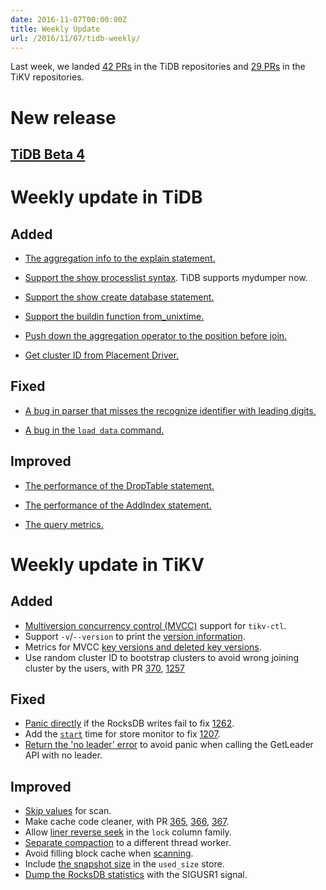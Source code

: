 ```yaml
---
date: 2016-11-07T00:00:00Z
title: Weekly Update
url: /2016/11/07/tidb-weekly/
---
```


Last week, we landed [42 PRs](https://github.com/pingcap/tidb/pulls?utf8=%E2%9C%93&q=is%3Apr%20is%3Amerged%20merged%3A2016-10-31..2016-11-06%20) in the TiDB repositories and [29 PRs](https://github.com/search?utf8=%E2%9C%93&q=repo%3Apingcap%2Ftikv+repo%3Apingcap%2Fpd+is%3Apr+is%3Amerged+merged%3A2016-10-30..2016-11-05&type=Issues&ref=searchresults) in the TiKV repositories.

# New release

## [TiDB Beta 4](https://github.com/pingcap/tidb/releases/tag/beta4)

# Weekly update in TiDB

## Added

+ [The aggregation info to the explain statement.](https://github.com/pingcap/tidb/pull/1901)

+ [Support the show processlist syntax](https://github.com/pingcap/tidb/pull/1907). TiDB supports mydumper now.

+ [Support the show create database statement.](https://github.com/pingcap/tidb/pull/1911)

+ [Support the buildin function from_unixtime.](https://github.com/pingcap/tidb/pull/1929)

+ [Push down the aggregation operator to the position before join.](https://github.com/pingcap/tidb/pull/1899)

+ [Get cluster ID from Placement Driver.](https://github.com/pingcap/tidb/pull/1931)

## Fixed

+ [A bug in parser that misses the recognize identifier with leading digits.](https://github.com/pingcap/tidb/pull/1887)

+ [A bug in the `load data` command. ](https://github.com/pingcap/tidb/pull/1953)

## Improved

+ [The performance of the DropTable statement.](https://github.com/pingcap/tidb/pull/1888)

+ [The performance of the AddIndex statement.](https://github.com/pingcap/tidb/pull/1916)

+ [The query metrics.](https://github.com/pingcap/tidb/pull/1957) 

# Weekly update in TiKV

## Added

+ [Multiversion concurrency control (MVCC)](https://github.com/pingcap/tikv/pull/1196) support for `tikv-ctl`. 
+ Support `-v`/`--version` to print the [version information](https://github.com/pingcap/pd/pull/369).
+ Metrics for MVCC [key versions and deleted key versions](https://github.com/pingcap/tikv/pull/1248).
+ Use random cluster ID to bootstrap clusters to avoid wrong joining cluster by the users, with PR [370](https://github.com/pingcap/pd/pull/370), [1257](https://github.com/pingcap/tikv/pull/1257)

## Fixed

+ [Panic directly](https://github.com/pingcap/tikv/pull/1266) if the RocksDB writes fail to fix [1262](https://github.com/pingcap/tikv/issues/1262).
+ Add the [`start`](https://github.com/pingcap/pd/pull/375) time for store monitor to fix [1207](https://github.com/pingcap/tikv/issues/1207).
+ [Return the 'no leader' error](https://github.com/pingcap/pd/pull/376/files) to avoid panic when calling the GetLeader API with no leader.

## Improved

+ [Skip values](https://github.com/pingcap/tikv/pull/1218) for scan. 
+ Make cache code cleaner, with PR [365](https://github.com/pingcap/pd/pull/365), [366](https://github.com/pingcap/pd/pull/366), [367](https://github.com/pingcap/pd/pull/367).
+ Allow [liner reverse seek](https://github.com/pingcap/tikv/pull/1233) in the `lock` column family.
+ [Separate compaction](https://github.com/pingcap/tikv/pull/1242) to a different thread worker.
+ Avoid filling block cache when [scanning](https://github.com/pingcap/tikv/pull/1251).
+ Include [the snapshot size](https://github.com/pingcap/tikv/pull/1252) in the `used_size` store.
+ [Dump the RocksDB statistics](https://github.com/pingcap/tikv/pull/1254) with the SIGUSR1 signal.